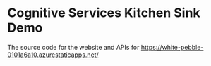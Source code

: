 # Cognitive Services Kitchen Sink Demo

The source code for the website and APIs for https://white-pebble-0101a6a10.azurestaticapps.net/ 
